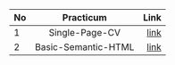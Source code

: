 
| No   |  Practicum  | Link  |
|:-----|:-----------:|------:|
| 1    |  Single-Page-CV    | [link](https://roadmap.sh/projects/single-page-cv) |
| 2   |  Basic-Semantic-HTML    | [link](https://roadmap.sh/projects/basic-html-website) |
